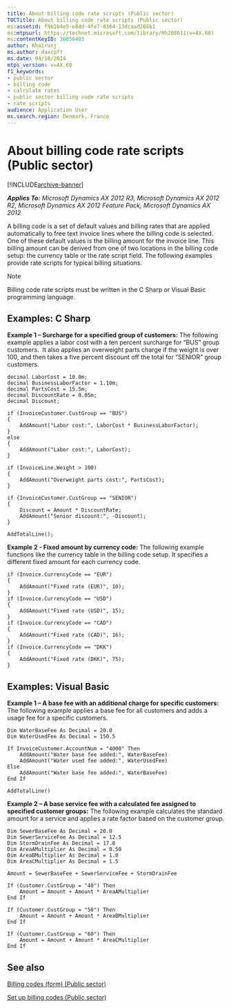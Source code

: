 ```yaml
---
title: About billing code rate scripts (Public sector)
TOCTitle: About billing code rate scripts (Public sector)
ms:assetid: f9b1b4e5-e8dd-4fe7-8364-13dcaad266b1
ms:mtpsurl: https://technet.microsoft.com/library/Hh208611(v=AX.60)
ms:contentKeyID: 36056403
author: Khairunj
ms.author: daxcpft
ms.date: 04/18/2014
mtps_version: v=AX.60
f1_keywords:
- public sector
- billing code
- calculate rates
- public sector billing code rate scripts
- rate scripts
audience: Application User
ms.search.region: Denmark, France
---
```


# About billing code rate scripts (Public sector) 


[!INCLUDE[archive-banner](includes/archive-banner.md)]


_**Applies To:** Microsoft Dynamics AX 2012 R3, Microsoft Dynamics AX 2012 R2, Microsoft Dynamics AX 2012 Feature Pack, Microsoft Dynamics AX 2012_

A billing code is a set of default values and billing rates that are applied automatically to free text invoice lines where the billing code is selected. One of these default values is the billing amount for the invoice line. This billing amount can be derived from one of two locations in the billing code setup: the currency table or the rate script field. The following examples provide rate scripts for typical billing situations.


> [!NOTE]
> <P>Billing code rate scripts must be written in the C Sharp or Visual Basic programming language.</P>



## Examples: C Sharp

**Example 1 – Surcharge for a specified group of customers:** The following example applies a labor cost with a ten percent surcharge for “BUS” group customers.  It also applies an overweight parts charge if the weight is over 100, and then takes a five percent discount off the total for “SENIOR” group customers. 

    decimal LaborCost = 10.0m;
    decimal BusinessLaborFactor = 1.10m;
    decimal PartsCost = 15.5m;
    decimal DiscountRate = 0.05m;
    decimal Discount;
    
    if (InvoiceCustomer.CustGroup == "BUS")
    {
        AddAmount("Labor cost:", LaborCost * BusinessLaborFactor); 
    }
    else
    {
        AddAmount("Labor cost:", LaborCost);
    }
    
    if (InvoiceLine.Weight > 100)
    {
        AddAmount("Overweight parts cost:", PartsCost);
    }
    
    if (InvoiceCustomer.CustGroup == "SENIOR")
    {
        Discount = Amount * DiscountRate;
        AddAmount("Senior discount:", -Discount);
    }
    
    AddTotalLine();

**Example 2 - Fixed amount by currency code:** The following example functions like the currency table in the billing code setup. It specifies a different fixed amount for each currency code.

    if (Invoice.CurrencyCode == "EUR")
    {
        AddAmount("Fixed rate (EUR)", 10);
    }
    if (Invoice.CurrencyCode == "USD")
    {
        AddAmount("Fixed rate (USD)", 15);
    }
    if (Invoice.CurrencyCode == "CAD") 
    {
        AddAmount("Fixed rate (CAD)", 16);
    }
    if (Invoice.CurrencyCode == "DKK")
    {
        AddAmount("Fixed rate (DKK)", 75);
    }

## Examples: Visual Basic

**Example 1 – A base fee with an additional charge for specific customers:** The following example applies a base fee for all customers and adds a usage fee for a specific customers.

    Dim WaterBaseFee As Decimal = 20.0
    Dim WaterUsedFee As Decimal = 150.5
    
    If InvoiceCustomer.AccountNum = "4000" Then
        AddAmount("Water base fee added:", WaterBaseFee)
        AddAmount("Water used fee added:", WaterUsedFee)
    Else
        AddAmount("Water base fee added:", WaterBaseFee)
    End If
    
    AddTotalLine()

**Example 2 – A base service fee with a calculated fee assigned to specified customer groups:** The following example calculates the standard amount for a service and applies a rate factor based on the customer group.

    Dim SewerBaseFee As Decimal = 20.0
    Dim SewerServiceFee As Decimal = 12.5
    Dim StormDrainFee As Decimal = 17.8
    Dim AreaAMultiplier As Decimal = 0.50
    Dim AreaBMultiplier As Decimal = 1.0
    Dim AreaCMultiplier As Decimal = 1.5
    
    Amount = SewerBaseFee + SewerServiceFee + StormDrainFee
    
    If (Customer.CustGroup = "40") Then
        Amount = Amount + Amount * AreaAMultiplier
    End If
    
    If (Customer.CustGroup = "50") Then
        Amount = Amount + Amount * AreaBMultiplier
    End If
    
    If (Customer.CustGroup = "60") Then
        Amount = Amount + Amount * AreaCMultiplier
    End If

## See also

[Billing codes (form) (Public sector)](https://technet.microsoft.com/library/hh208543\(v=ax.60\))

[Set up billing codes (Public sector)](set-up-billing-codes-public-sector.md)

  


